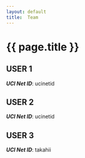 ```yaml
---
layout: default
title:  Team
---
```


# {{ page.title }}


## USER 1
***UCI Net ID***: ucinetid

## USER 2
***UCI Net ID***: ucinetid

## USER 3
***UCI Net ID***: takahii
